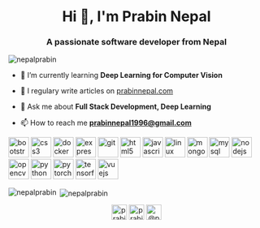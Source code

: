 <h1 align="center">Hi 👋, I'm Prabin Nepal</h1>
<h3 align="center">A passionate software developer from Nepal</h3>

<p align="left"> <img src="https://komarev.com/ghpvc/?username=nepalprabin" alt="nepalprabin" /> </p>

- 🌱 I’m currently learning **Deep Learning for Computer Vision**

- 📝 I regulary write articles on [prabinnepal.com](prabinnepal.com)

- 💬 Ask me about **Full Stack Development, Deep Learning**

- 📫 How to reach me **prabinnepal1996@gmail.com**

<p align="left"><img src="https://devicons.github.io/devicon/devicon.git/icons/bootstrap/bootstrap-plain.svg" alt="bootstrap" width="40" height="40"/> <img src="https://devicons.github.io/devicon/devicon.git/icons/css3/css3-original-wordmark.svg" alt="css3" width="40" height="40"/> <img src="https://devicons.github.io/devicon/devicon.git/icons/docker/docker-original-wordmark.svg" alt="docker" width="40" height="40"/> <img src="https://devicons.github.io/devicon/devicon.git/icons/express/express-original-wordmark.svg" alt="express" width="40" height="40"/> <img src="https://www.vectorlogo.zone/logos/git-scm/git-scm-icon.svg" alt="git" width="40" height="40"/> <img src="https://devicons.github.io/devicon/devicon.git/icons/html5/html5-original-wordmark.svg" alt="html5" width="40" height="40"/> <img src="https://devicons.github.io/devicon/devicon.git/icons/javascript/javascript-original.svg" alt="javascript" width="40" height="40"/> <img src="https://devicons.github.io/devicon/devicon.git/icons/linux/linux-original.svg" alt="linux" width="40" height="40"/> <img src="https://devicons.github.io/devicon/devicon.git/icons/mongodb/mongodb-original-wordmark.svg" alt="mongodb" width="40" height="40"/> <img src="https://devicons.github.io/devicon/devicon.git/icons/mysql/mysql-original-wordmark.svg" alt="mysql" width="40" height="40"/> <img src="https://devicons.github.io/devicon/devicon.git/icons/nodejs/nodejs-original-wordmark.svg" alt="nodejs" width="40" height="40"/> <img src="https://www.vectorlogo.zone/logos/opencv/opencv-icon.svg" alt="opencv" width="40" height="40"/> <img src="https://devicons.github.io/devicon/devicon.git/icons/python/python-original.svg" alt="python" width="40" height="40"/> <img src="https://www.vectorlogo.zone/logos/pytorch/pytorch-icon.svg" alt="pytorch" width="40" height="40"/> <img src="https://www.vectorlogo.zone/logos/tensorflow/tensorflow-icon.svg" alt="tensorflow" width="40" height="40"/> <img src="https://devicons.github.io/devicon/devicon.git/icons/vuejs/vuejs-original-wordmark.svg" alt="vuejs" width="40" height="40"/></p><p><img align="left" src="https://github-readme-stats.vercel.app/api/top-langs/?username=nepalprabin&layout=compact&hide=html" alt="nepalprabin" /></p>

<p>&nbsp;<img align="center" src="https://github-readme-stats.vercel.app/api?username=nepalprabin&show_icons=true" alt="nepalprabin" /></p>

<p align="center">
<a href="https://twitter.com/prabinepal" target="blank"><img align="center" src="https://cdn.jsdelivr.net/npm/simple-icons@3.0.1/icons/twitter.svg" alt="prabinepal" height="30" width="30" /></a>
<a href="https://fb.com/prabin.nepal.92" target="blank"><img align="center" src="https://cdn.jsdelivr.net/npm/simple-icons@3.0.1/icons/facebook.svg" alt="prabin.nepal.92" height="30" width="30" /></a>
<a href="https://medium.com/@prabinnepal1996" target="blank"><img align="center" src="https://cdn.jsdelivr.net/npm/simple-icons@3.0.1/icons/medium.svg" alt="@prabinnepal1996" height="30" width="30" /></a>
</p>
